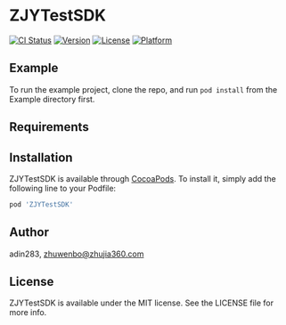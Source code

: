 # ZJYTestSDK

[![CI Status](http://img.shields.io/travis/adin283/ZJYTestSDK.svg?style=flat)](https://travis-ci.org/adin283/ZJYTestSDK)
[![Version](https://img.shields.io/cocoapods/v/ZJYTestSDK.svg?style=flat)](http://cocoapods.org/pods/ZJYTestSDK)
[![License](https://img.shields.io/cocoapods/l/ZJYTestSDK.svg?style=flat)](http://cocoapods.org/pods/ZJYTestSDK)
[![Platform](https://img.shields.io/cocoapods/p/ZJYTestSDK.svg?style=flat)](http://cocoapods.org/pods/ZJYTestSDK)

## Example

To run the example project, clone the repo, and run `pod install` from the Example directory first.

## Requirements

## Installation

ZJYTestSDK is available through [CocoaPods](http://cocoapods.org). To install
it, simply add the following line to your Podfile:

```ruby
pod 'ZJYTestSDK'
```

## Author

adin283, zhuwenbo@zhujia360.com

## License

ZJYTestSDK is available under the MIT license. See the LICENSE file for more info.
